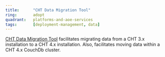 ```yaml
---
title:      "CHT Data Migration Tool"
ring:       adopt
quadrant:   platforms-and-aoe-services
tags:       [deployment-management, data]
---
```


[CHT Data Migration Tool](https://github.com/medic/couchdb-migration) facilitates migrating data from a CHT 3.x installation to a CHT 4.x installation. Also, facilitates moving data within a CHT 4.x CouchDb cluster.
